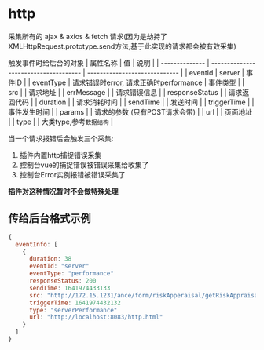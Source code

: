 # http
采集所有的 ajax & axios & fetch 请求(因为是劫持了XMLHttpRequest.prototype.send方法,基于此实现的请求都会被有效采集)

触发事件时给后台的对象
| 属性名称       | 值                                    | 说明                          |
| -------------- | ------------------------------------- | ----------------------------- |
| eventId        | server                                | 事件ID                        |
| eventType      | 请求错误时error, 请求正确时performance | 事件类型                      |
| src            |                                       | 请求地址                      |
| errMessage     |                                       | 请求错误信息                  |
| responseStatus |                                       | 请求返回代码                  |
| duration       |                                       | 请求消耗时间                  |
| sendTime       |                                       | 发送时间                      |
| triggerTime    |                                       | 事件发生时间                  |
| params         |                                       | 请求的参数 (只有POST请求会带) |
| url            |                                       | 页面地址                      |
| type           |                                       | 大类type,参考`数据结构`       |

当一个请求报错后会触发三个采集: 
1. 插件内置http捕捉错误采集 
2. 控制台vue的捕捉错误被错误采集给收集了 
3. 控制台Error实例报错被错误采集了

**插件对这种情况暂时不会做特殊处理**

## 传给后台格式示例
``` js
{
  eventInfo: [
    {
      duration: 38
      eventId: "server"
      eventType: "performance"
      responseStatus: 200
      sendTime: 1641974433133
      src: "http://172.15.1231/ance/form/riskApperaisal/getRiskAppraisal"
      triggerTime: 1641974432132
      type: "serverPerformance"
      url: "http://localhost:8083/http.html"
    }
  ]
}
```
